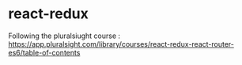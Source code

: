 # react-redux

Following the pluralsiught course : https://app.pluralsight.com/library/courses/react-redux-react-router-es6/table-of-contents
